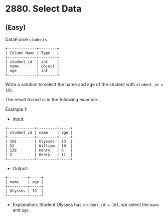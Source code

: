 # 2880. Select Data
## (Easy)

DataFrame `students`
```
+-------------+--------+
| Column Name | Type   |
+-------------+--------+
| student_id  | int    |
| name        | object |
| age         | int    |
+-------------+--------+
```
Write a solution to select the name and age of the student with `student_id = 101`.

The result format is in the following example.

 

Example 1:
- Input:
```
+------------+---------+-----+
| student_id | name    | age |
+------------+---------+-----+
| 101        | Ulysses | 13  |
| 53         | William | 10  |
| 128        | Henry   | 6   |
| 3          | Henry   | 11  |
+------------+---------+-----+
```
- Output:
```
+---------+-----+
| name    | age | 
+---------+-----+
| Ulysses | 13  |
+---------+-----+
```
- Explanation:
Student Ulysses has `student_id = 101`, we select the `name` and `age`.